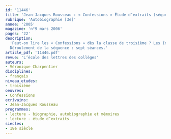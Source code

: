 ```yaml
---
id: '11446'
title: 'Jean-Jacques Rousseau : « Confessions » Étude d’extraits (séquence)'
rubrique: 'Autobiographie [3e]'
annee: '2005'
magazine: 'n°9 mars 2006'
pages: '22'
description: 
  'Peut-on lire les « Confessions » dès la classe de troisième ? Les Instructions officielles conseillent la lecture des livres I et II dans le cadre d’une lecture cursive sur le genre autobiographique. Afin de donner une vue d’ensemble de la vie de l’écrivain, cet article propose la lecture cursive des douze livres dans la collection « Classiques abrégés ». L’étude en classe commence par mettre en évidence les caractéristiques de ce que l’on peut considérer comme la première autobiographie moderne. Plusieurs lectures analytiques permettent d’aborder trois des objectifs fondamentaux de la classe de troisième : l’argumentation, l’expression de soi et la prise en compte d’autrui. Mais les « Confessions »  peuvent aussi être lues comme un roman d’initiation : initiation amoureuse, parcours chaotique d’un jeune homme appelé à devenir l’un des écrivains les plus fameux de son siècle. Tels sont les axes du travail en classe dans un deuxième temps.
  Déroulement de la séquence : sept séances.'
article_pdf: '11446.pdf'
revue: 'L’école des lettres des collèges'
auteurs:
- Véronique Charpentier
disciplines:
- français
niveau_etudes:
- troisième
oeuvres:
- Confessions
ecrivains:
- Jean-Jacques Rousseau
programmes:
- lecture - biographie, autobiographie et mémoires
- lecture - étude d’extraits
siecles:
- 18e siècle
---
```

